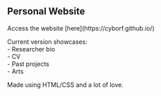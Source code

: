 <h2>Personal Website</h2>

<p> Access the website [here](https://cyborf.github.io/) </p>

<p>Current version showcases: <br>
- Researcher bio <br>
- CV <br>
- Past projects <br>
- Arts </p>

<p>Made using HTML/CSS and a lot of love.</p>